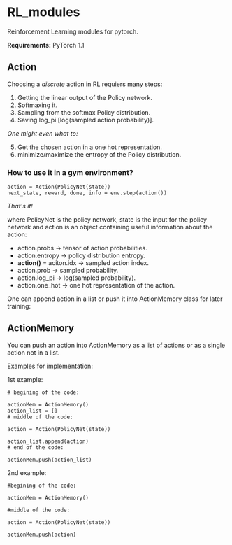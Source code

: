 # RL_modules
Reinforcement Learning modules for pytorch.

**Requirements:**
PyTorch 1.1

## Action

Choosing a *discrete* action in RL requiers many steps:
1. Getting  the linear output of the Policy network.
2. Softmaxing it.
3. Sampling from the softmax Policy distribution.
4. Saving log_pi [log(sampled action probability)].

*One might even what to:*

5. Get the chosen action in a one hot representation.
6. minimize/maximize the entropy of the Policy distribution.


### How to use it in a gym environment?
```
action = Action(PolicyNet(state))
next_state, reward, done, info = env.step(action())
```
*That's it!*

where PolicyNet is the policy network, state is the input for the policy network and
action is an object containing useful information about the action:
- action.probs -> tensor of action probabilities.
- action.entropy -> policy distribution entropy.
- **action()** = aciton.idx -> sampled action index.
- action.prob -> sampled probability.
- action.log_pi -> log(sampled probability).
- action.one_hot -> one hot representation of the action.

One can append action in a list or push it into ActionMemory class for later training:

## ActionMemory

You can push an action into ActionMemory as a list of actions or as a single action not in a list.

Examples for implementation:

1st example:
```
# begining of the code:

actionMem = ActionMemory()
action_list = []
# middle of the code:

action = Action(PolicyNet(state))

action_list.append(action)
# end of the code:

actionMem.push(action_list)
```

2nd example:
```
#begining of the code:

actionMem = ActionMemory()

#middle of the code:

action = Action(PolicyNet(state))

actionMem.push(action)
```

